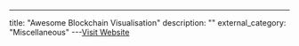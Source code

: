 ---
title: "Awesome Blockchain Visualisation"
description: ""
external_category: "Miscellaneous"
---[Visit Website](https://github.com/xpfio/awesome-blockchain-visualisation)

